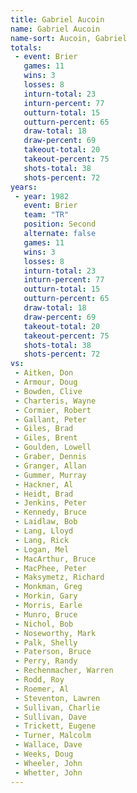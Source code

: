 ```yaml
---
title: Gabriel Aucoin
name: Gabriel Aucoin
name-sort: Aucoin, Gabriel
totals:
 - event: Brier
   games: 11
   wins: 3
   losses: 8
   inturn-total: 23
   inturn-percent: 77
   outturn-total: 15
   outturn-percent: 65
   draw-total: 18
   draw-percent: 69
   takeout-total: 20
   takeout-percent: 75
   shots-total: 38
   shots-percent: 72
years:
 - year: 1982
   event: Brier
   team: "TR"
   position: Second
   alternate: false
   games: 11
   wins: 3
   losses: 8
   inturn-total: 23
   inturn-percent: 77
   outturn-total: 15
   outturn-percent: 65
   draw-total: 18
   draw-percent: 69
   takeout-total: 20
   takeout-percent: 75
   shots-total: 38
   shots-percent: 72
vs:
 - Aitken, Don
 - Armour, Doug
 - Bowden, Clive
 - Charteris, Wayne
 - Cormier, Robert
 - Gallant, Peter
 - Giles, Brad
 - Giles, Brent
 - Goulden, Lowell
 - Graber, Dennis
 - Granger, Allan
 - Gummer, Murray
 - Hackner, Al
 - Heidt, Brad
 - Jenkins, Peter
 - Kennedy, Bruce
 - Laidlaw, Bob
 - Lang, Lloyd
 - Lang, Rick
 - Logan, Mel
 - MacArthur, Bruce
 - MacPhee, Peter
 - Maksymetz, Richard
 - Monkman, Greg
 - Morkin, Gary
 - Morris, Earle
 - Munro, Bruce
 - Nichol, Bob
 - Noseworthy, Mark
 - Palk, Shelly
 - Paterson, Bruce
 - Perry, Randy
 - Rechenmacher, Warren
 - Rodd, Roy
 - Roemer, Al
 - Steventon, Lawren
 - Sullivan, Charlie
 - Sullivan, Dave
 - Trickett, Eugene
 - Turner, Malcolm
 - Wallace, Dave
 - Weeks, Doug
 - Wheeler, John
 - Whetter, John
---
```

